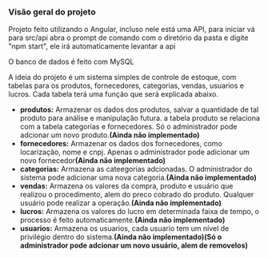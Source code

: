 <h3><b>Visão geral do projeto</b></h3>

Projeto feito utilizando o Angular, incluso nele está uma API, para iniciar vá para src/api
abra o prompt de comando com o diretório da pasta e digite "npm start", ele irá automaticamente levantar a api

O banco de dados é feito com MySQL

A ideia do projeto é um sistema simples de controle de estoque, com tabelas para os produtos, fornecedores, categorias, vendas, usuarios e lucros.
Cada tabela terá uma função que será explicada abaixo.</p>
<ul>
  <li><b>produtos:</b> Armazenar os dados dos produtos, salvar a quantidade de tal produto para análise e manipulação futura. a tabela produto se relaciona com a tabela categorias e fornecedores. Só o administrador pode adcionar um novo produto.<b>(Ainda não implementado)</b></li>
  <li><b>fornecedores:</b> Armazenar os dados dos fornecedores, como locarização, nome e cnpj. Apenas o administrador pode adicionar um novo fornecedor<b>(Ainda não implementado)</b></li>
  <li><b>categorias:</b> Armazena as cateegorias adcionadas. O administrador do sistema pode adicionar uma nova categoria.<b>(Ainda não implementado)</li></b>
  <li><b>vendas:</b> Armazena os valores da compra, produto e usuário que realizou o procedimento, alem do preco cobrado do produto. Qualquer usuário pode realizar a operação.<b>(Ainda não implementado)</b></li>
  <li><b>lucros:</b> Armazena os valores do lucro em determinada faixa de tempo, o processo é feito automaticamente.<b>(Ainda não implementado)</b></li>
  <li><b>usuarios:</b> Armazena os usuarios, cada usuario tem um nível de privilégio dentro do sistema.<b>(Ainda não implementado)(Só o administrador pode adcionar um novo usuário, alem de removelos)</b></li>
</ul>
  
